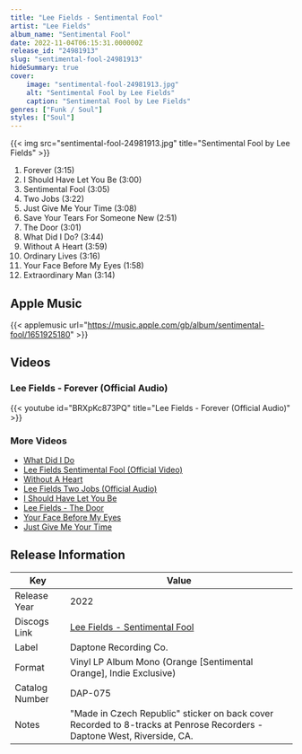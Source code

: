 ```yaml
---
title: "Lee Fields - Sentimental Fool"
artist: "Lee Fields"
album_name: "Sentimental Fool"
date: 2022-11-04T06:15:31.000000Z
release_id: "24981913"
slug: "sentimental-fool-24981913"
hideSummary: true
cover:
    image: "sentimental-fool-24981913.jpg"
    alt: "Sentimental Fool by Lee Fields"
    caption: "Sentimental Fool by Lee Fields"
genres: ["Funk / Soul"]
styles: ["Soul"]
---
```


{{< img src="sentimental-fool-24981913.jpg" title="Sentimental Fool by Lee Fields" >}}

<!-- section break -->

1. Forever (3:15)
2. I Should Have Let You Be (3:00)
3. Sentimental Fool (3:05)
4. Two Jobs (3:22)
5. Just Give Me Your Time (3:08)
6. Save Your Tears For Someone New (2:51)
7. The Door (3:01)
8. What Did I Do? (3:44)
9. Without A Heart (3:59)
10. Ordinary Lives (3:16)
11. Your Face Before My Eyes (1:58)
12. Extraordinary Man (3:14)

<!-- section break -->




## Apple Music
{{< applemusic url="https://music.apple.com/gb/album/sentimental-fool/1651925180" >}}





## Videos
### Lee Fields - Forever (Official Audio)
{{< youtube id="BRXpKc873PQ" title="Lee Fields - Forever (Official Audio)" >}}<br>

### More Videos

- [What Did I Do](https://www.youtube.com/watch?v=-uEdg8aueLw)
- [Lee Fields Sentimental Fool (Official Video)](https://www.youtube.com/watch?v=7LuwyvAl1rU)
- [Without A Heart](https://www.youtube.com/watch?v=zKDL_x1mJpU)
- [Lee Fields Two Jobs (Official Audio)](https://www.youtube.com/watch?v=bVOxk-Xw5Sk)
- [I Should Have Let You Be](https://www.youtube.com/watch?v=6uJbt6SXykI)
- [Lee Fields - The Door](https://www.youtube.com/watch?v=pyyqy8djtcM)
- [Your Face Before My Eyes](https://www.youtube.com/watch?v=DZYMWEZQuQk)
- [Just Give Me Your Time](https://www.youtube.com/watch?v=_N4R4cdVFa4)


## Release Information
|  Key           | Value                                                |
| ---------------| ---------------------------------------------------- |
| Release Year   | 2022                                   |
| Discogs Link   | [Lee Fields - Sentimental Fool](https://www.discogs.com/release/24981913-Lee-Fields-Sentimental-Fool) |
| Label          | Daptone Recording Co. |
| Format         | Vinyl LP Album Mono (Orange [Sentimental Orange], Indie Exclusive) |
| Catalog Number | DAP-075 |
| Notes | "Made in Czech Republic" sticker on back cover  Recorded to 8-tracks at Penrose Recorders - Daptone West, Riverside, CA. |